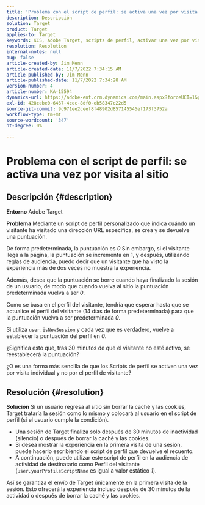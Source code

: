 ```yaml
---
title: 'Problema con el script de perfil: se activa una vez por visita al sitio'
description: Descripción
solution: Target
product: Target
applies-to: Target
keywords: KCS, Adobe Target, scripts de perfil, activar una vez por visita al sitio, user.isNewSession, user.yourProfileScriptName
resolution: Resolution
internal-notes: null
bug: false
article-created-by: Jim Menn
article-created-date: 11/7/2022 7:34:15 AM
article-published-by: Jim Menn
article-published-date: 11/7/2022 7:34:28 AM
version-number: 4
article-number: KA-15594
dynamics-url: https://adobe-ent.crm.dynamics.com/main.aspx?forceUCI=1&pagetype=entityrecord&etn=knowledgearticle&id=a0637191-6e5e-ed11-9561-6045bd0065f9
exl-id: 428cebe0-6467-4cec-8df0-eb58347c22d5
source-git-commit: 9c971ee2ceef8f48902d857145545ef173f3752a
workflow-type: tm+mt
source-wordcount: '347'
ht-degree: 0%

---
```


# Problema con el script de perfil: se activa una vez por visita al sitio

## Descripción {#description}


<b>Entorno</b>
Adobe Target

<b>Problema</b>
Mediante un script de perfil personalizado que indica cuándo un visitante ha visitado una dirección URL específica, se crea y se devuelve una puntuación.

De forma predeterminada, la puntuación es *0* Sin embargo, si el visitante llega a la página, la puntuación se incrementa en 1, y después, utilizando reglas de audiencia, puedo decir que un visitante que ha visto la experiencia más de dos veces no muestra la experiencia.



Además, desea que la puntuación se borre cuando haya finalizado la sesión de un usuario, de modo que cuando vuelva al sitio la puntuación predeterminada vuelva a ser *0*.

Como se basa en el perfil del visitante, tendría que esperar hasta que se actualice el perfil del visitante (14 días de forma predeterminada) para que la puntuación vuelva a ser predeterminada *0*.

Si utiliza `user.isNewSession` y cada vez que es verdadero, vuelve a establecer la puntuación del perfil en *0*.



¿Significa esto que, tras 30 minutos de que el visitante no esté activo, se reestablecerá la puntuación?

¿O es una forma más sencilla de que los Scripts de perfil se activen una vez por visita individual y no por el perfil de visitante?


## Resolución {#resolution}


<b>Solución</b>
Si un usuario regresa al sitio sin borrar la caché y las cookies, Target trataría la sesión como lo mismo y colocará al usuario en el script de perfil (si el usuario cumple la condición).

- Una sesión de Target finaliza solo después de 30 minutos de inactividad (silencio) o después de borrar la caché y las cookies.
- Si desea mostrar la experiencia en la primera visita de una sesión, puede hacerlo escribiendo el script de perfil que devuelve el recuento.
- A continuación, puede utilizar este script de perfil en la audiencia de actividad de destinatario como Perfil del visitante (`user.yourProfileScriptName` es igual a valor estático *1*).


Así se garantiza el envío de Target únicamente en la primera visita de la sesión. Esto ofrecerá la experiencia incluso después de 30 minutos de la actividad o después de borrar la caché y las cookies.
